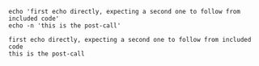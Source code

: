 ````bash,include-file=code.sh,exec
echo 'first echo directly, expecting a second one to follow from included code'
echo -n 'this is the post-call'
````

````output
first echo directly, expecting a second one to follow from included code
this is the post-call
````